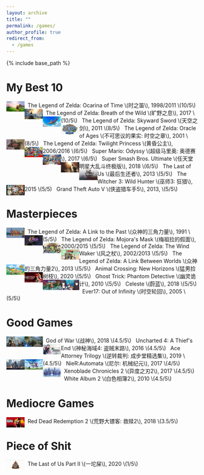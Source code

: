 ```yaml
---
layout: archive
title: ""
permalink: /games/
author_profile: true
redirect_from:
  - /games
---
```


{% include base_path %}


My Best 10
======

<a href="https://www.metacritic.com/game/nintendo-64/the-legend-of-zelda-ocarina-of-time">
<img style="float: left;width:48px;height:27px;" src="/images/games/zelda_oot.jpg"> 
</a>
&nbsp;&nbsp;The Legend of Zelda: Ocarina of Time \(时之笛\), 1998/2011 \(10/5\)

<a href="https://www.metacritic.com/game/switch/the-legend-of-zelda-breath-of-the-wild">
<img style="float: left;width:48px;height:27px;" src="/images/games/zelda_botw.jpg"> 
</a>
&nbsp;&nbsp;The Legend of Zelda: Breath of the Wild \(旷野之息\), 2017 \(10/5\)

<a href="https://www.metacritic.com/game/wii/the-legend-of-zelda-skyward-sword">
<img style="float: left;width:48px;height:27px;" src="/images/games/zelda_ss.jpg"> 
</a>
&nbsp;&nbsp;The Legend of Zelda: Skyward Sword \(天空之剑\), 2011 \(8/5\)

<a href="https://www.ign.com/wikis/the-legend-of-zelda-oracle-of-ages/">
<img style="float: left;width:48px;height:27px;" src="/images/games/zelda_ages.jpg"> 
</a>
&nbsp;&nbsp;The Legend of Zelda: Oracle of Ages \(不可思议的果实: 时空之章\), 2001 \(8/5\)

<a href="https://www.metacritic.com/game/wii/the-legend-of-zelda-twilight-princess">
<img style="float: left;width:48px;height:27px;" src="/images/games/zelda_tp.jpg"> 
</a>
&nbsp;&nbsp;The Legend of Zelda: Twilight Princess \(黄昏公主\), 2006/2016 \(6/5\)

<a href="https://www.metacritic.com/game/switch/super-mario-odysseye">
<img style="float: left;width:48px;height:27px;" src="/images/games/mario_odyssey.jpg"> 
</a>
&nbsp;&nbsp;Super Mario: Odyssy \(超级马里奥: 奥德赛\), 2017 \(6/5\)

<a href="https://www.metacritic.com/game/switch/super-smash-bros-ultimate">
<img style="float: left;width:48px;height:27px;" src="/images/games/smash.jpg"> 
</a>
&nbsp;&nbsp;Super Smash Bros. Ultimate \(任天堂明星大乱斗终极版\), 2018 \(6/5\)

<a href="https://www.metacritic.com/game/playstation-4/the-last-of-us-remastered">
<img style="float: left;width:48px;height:27px;" src="/images/games/tlou.jpg"> 
</a>
&nbsp;&nbsp;The Last of Us \(最后生还者\), 2013 \(5/5\)

<a href="https://www.metacritic.com/game/playstation-4/the-witcher-3-wild-hunt">
<img style="float: left;width:48px;height:27px;" src="/images/games/wither3.jpg"> 
</a>
&nbsp;&nbsp;The Witcher 3: Wild Hunter \(巫师3: 狂猎\), 2015 \(5/5)

<a href="https://www.metacritic.com/game/playstation-4/grand-theft-auto-v">
<img style="float: left;width:48px;height:27px;" src="/images/games/gta5.jpg"> 
</a>
&nbsp;&nbsp;Grand Theft Auto V \(侠盗猎车手5\), 2013, \(5/5\)

Masterpieces
=====

<a href="https://www.metacritic.com/game/game-boy-advance/the-legend-of-zelda-a-link-to-the-past">
<img style="float: left;width:48px;height:27px;" src="/images/games/zelda_alttp.jpg"> 
</a>
&nbsp;&nbsp;The Legend of Zelda: A Link to the Past \(众神的三角力量\), 1991 \(5/5\)

<a href="https://www.metacritic.com/game/nintendo-64/the-legend-of-zelda-majoras-mask">
<img style="float: left;width:48px;height:27px;" src="/images/games/zelda_mm.jpg"> 
</a>
&nbsp;&nbsp;The Legend of Zelda: Mojora's Mask \(梅祖拉的假面\), 2000/2015 \(5/5\)

<a href="https://www.metacritic.com/game/gamecube/the-legend-of-zelda-the-wind-waker">
<img style="float: left;width:48px;height:27px;" src="/images/games/zelda_ww.jpg"> 
</a>
&nbsp;&nbsp;The Legend of Zelda: The Wind Waker \(风之杖\), 2002/2013 \(5/5\)

<a href="https://www.metacritic.com/game/3ds/the-legend-of-zelda-a-link-between-worlds">
<img style="float: left;width:48px;height:27px;" src="/images/games/zelda_albw.jpg"> 
</a>
&nbsp;&nbsp;The Legend of Zelda: A Link Between Worlds \(众神的三角力量2\), 2013 \(5/5\)

<a href="https://www.metacritic.com/game/switch/animal-crossing-new-horizons">
<img style="float: left;width:48px;height:27px;" src="/images/games/animal-crossing.jpg"> 
</a>
&nbsp;&nbsp;Animal Crossing: New Horizons \(猛男捡树枝\), 2020 \(5/5\)

<a href="https://www.metacritic.com/game/ds/ghost-trick-phantom-detective">
<img style="float: left;width:48px;height:27px;" src="/images/games/ghost-trick.jpg"> 
</a>
&nbsp;&nbsp;Ghost Trick: Phantom Detective \(幽灵诡计\), 2010 \(5/5\)

<a href="https://www.metacritic.com/game/switch/celeste">
<img style="float: left;width:48px;height:27px;" src="/images/games/celeste.jpg"> 
</a>
&nbsp;&nbsp;Celeste \(蔚蓝\), 2018 \(5/5\)

<a href="https://www.metacritic.com/game/pc/ever17-out-of-infinity">
<img style="float: left;width:48px;height:27px;" src="/images/games/ever17.jpg"> 
</a>
&nbsp;&nbsp;Ever17: Out of Infinity \(时空轮回\), 2005 \(5/5\)

Good Games
=====

<a href="https://www.metacritic.com/game/playstation-4/god-of-war">
<img style="float: left;width:48px;height:27px;" src="/images/games/god_of_war.jpg"> 
</a>
&nbsp;&nbsp;God of War \(战神\), 2018 \(4.5/5\)

<a href="https://www.metacritic.com/game/playstation-4/uncharted-4-a-thiefs-end">
<img style="float: left;width:48px;height:27px;" src="/images/games/uncharted4.jpg"> 
</a>
&nbsp;&nbsp;Uncharted 4: A Thief's End \(神秘海域4: 盗贼末路\), 2016 \(4.5/5\)

<a href="https://www.metacritic.com/game/switch/phoenix-wright-ace-attorney-trilogy">
<img style="float: left;width:48px;height:27px;" src="/images/games/ace_att.jpg"> 
</a>
&nbsp;&nbsp;Ace Attorney Trilogy \(逆转裁判: 成步堂精选集\), 2019 \(4.5/5\)

<a href="https://www.metacritic.com/game/playstation-4/nier-automata">
<img style="float: left;width:48px;height:27px;" src="/images/games/nier.jpg"> 
</a>
&nbsp;&nbsp;NieR:Automata \(尼尔: 机械纪元\), 2017 \(4/5\)

<a href="https://www.metacritic.com/game/switch/xenoblade-chronicles-2">
<img style="float: left;width:48px;height:27px;" src="/images/games/xenoblade.jpg"> 
</a>
&nbsp;&nbsp;Xenoblade Chronicles 2 \(异度之刃2\), 2017 \(4.5/5\)

<img style="float: left;width:48px;height:27px;" src="/images/games/whitealbum2.jpg"> 
&nbsp;&nbsp;White Album 2 \(白色相簿2\), 2010 \(4.5/5\)


Mediocre Games
======

<a href="https://www.metacritic.com/game/playstation-4/red-dead-redemption-2">
<img style="float: left;width:48px;height:27px;" src="/images/games/reddead2.jpg"> 
</a>
&nbsp;&nbsp;Red Dead Redemption 2 \(荒野大镖客: 救赎2\), 2018 \(3.5/5\)

Piece of Shit
=====

<a href="https://www.metacritic.com/game/playstation-4/the-last-of-us-part-ii">
<img style="float: left;width:48px;height:27px;" src="/images/games/tlou2.jpg"> 
</a>
&nbsp;&nbsp;The Last of Us Part II \(一坨屎\), 2020 \(1/5\)